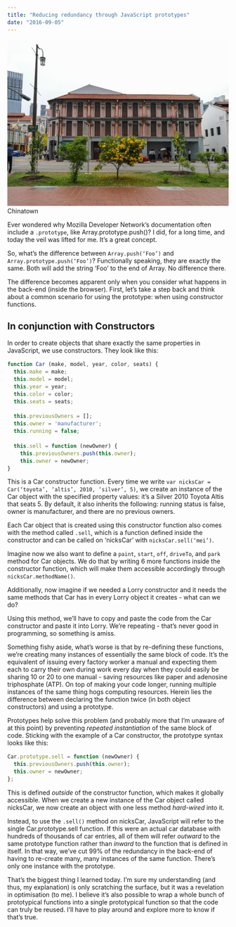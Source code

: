 ```yaml
---
title: "Reducing redundancy through JavaScript prototypes"
date: "2016-09-05"
---
```


![picture of a small tree blossoming with flowers](images/20160905-IMG_20160905_124834-1024x768.jpg) Chinatown 

Ever wondered why Mozilla Developer Network’s documentation often include a `.prototype`, like Array.prototype.push()? I did, for a long time, and today the veil was lifted for me. It’s a great concept.

So, what’s the difference between `Array.push(‘Foo’)` and `Array.prototype.push(‘Foo’)`? Functionally speaking, they are exactly the same. Both will add the string ‘Foo’ to the end of Array. No difference there.

The difference becomes apparent only when you consider what happens in the back-end (inside the browser). First, let’s take a step back and think about a common scenario for using the prototype: when using constructor functions.

## In conjunction with Constructors

In order to create objects that share exactly the same properties in JavaScript, we use constructors. They look like this:

```js
function Car (make, model, year, color, seats) {
  this.make = make;
  this.model = model;
  this.year = year;
  this.color = color;
  this.seats = seats;

  this.previousOwners = [];
  this.owner = 'manufacturer';
  this.running = false;

  this.sell = function (newOwner) {
    this.previousOwners.push(this.owner);
    this.owner = newOwner;
}
```

This is a Car constructor function. Every time we write `var nicksCar = Car(‘toyota’, ‘altis’, 2010, ‘silver’, 5)`, we create an instance of the Car object with the specified property values: it’s a Silver 2010 Toyota Altis that seats 5. By default, it also inherits the following: running status is false, owner is manufacturer, and there are no previous owners.

Each Car object that is created using this constructor function also comes with the method called `.sell`, which is a function defined inside the constructor and can be called on ‘nicksCar’ with `nicksCar.sell(‘mei’)`.

Imagine now we also want to define a `paint`, `start`, `off`, `driveTo`, and `park` method for Car objects. We do that by writing 6 more functions inside the constructor function, which will make them accessible accordingly through `nicksCar.methodName()`.

Additionally, now imagine if we needed a Lorry constructor and it needs the same methods that Car has in every Lorry object it creates - what can we do?

Using this method, we’ll have to copy and paste the code from the Car constructor and paste it into Lorry. We’re repeating - that’s never good in programming, so something is amiss.

Something fishy aside, what’s worse is that by re-defining these functions, we’re creating many instances of essentially the same block of code. It’s the equivalent of issuing every factory worker a manual and expecting them each to carry their own during work every day when they could easily be sharing 10 or 20 to one manual - saving resources like paper and adenosine triphosphate (ATP). On top of making your code longer, running multiple instances of the same thing hogs computing resources. Herein lies the difference between declaring the function twice (in both object constructors) and using a prototype.

Prototypes help solve this problem (and probably more that I’m unaware of at this point) by preventing _repeated instantiation_ of the same block of code. Sticking with the example of a Car constructor, the prototype syntax looks like this:

```js
Car.prototype.sell = function (newOwner) {
  this.previousOwners.push(this.owner);
  this.owner = newOwner;
};
```

This is defined _outside_ of the constructor function, which makes it globally accessible. When we create a new instance of the Car object called nicksCar, we now create an object with one less method _hard-wired_ into it.

Instead, to use the `.sell()` method on nicksCar, JavaScript will refer to the single Car.prototype.sell function. If this were an actual car database with hundreds of thousands of car entries, all of them will refer _outward_ to the same prototype function rather than _inward_ to the function that is defined in itself. In that way, we’ve cut 99% of the redundancy in the back-end of having to re-create many, many instances of the same function. There’s only one instance with the prototype.

That’s the biggest thing I learned today. I’m sure my understanding (and thus, my explanation) is only scratching the surface, but it was a revelation in optimisation (to me). I believe it’s also possible to wrap a whole bunch of prototypical functions into a single prototypical function so that the code can truly be reused. I’ll have to play around and explore more to know if that’s true.

